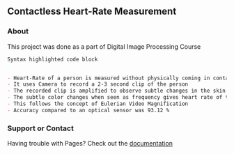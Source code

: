 ## Contactless Heart-Rate Measurement


### About
This project was done as a part of Digital Image Processing Course

```markdown
Syntax highlighted code block


- Heart-Rate of a person is measured without physically coming in contact with any device
- It uses Camera to record a 2-3 second clip of the person
- The recorded clip is amplified to observe subtle changes in the skin color
- The subtle color changes when seen as frequency gives heart rate of the person
- This follows the concept of Eulerian Video Magnification
- Accuracy compared to an optical sensor was 93.12 %
```

### Support or Contact

Having trouble with Pages? Check out the [documentation](https://github.com/tyabhi/Heart-Rate/blob/main/Presentation.pdf) 
